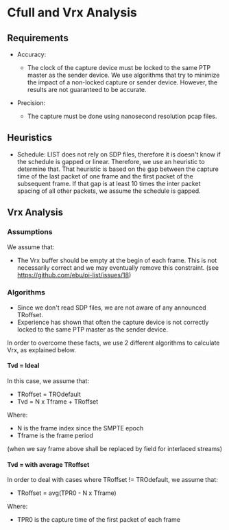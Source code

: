 # Cfull and Vrx Analysis

## Requirements

- Accuracy:
  - The clock of the capture device must be locked to the same PTP master as the sender device. We use algorithms that try to minimize the impact of a non-locked capture or sender device. However, the results are not guaranteed to be accurate.

- Precision:
  - The capture must be done using nanosecond resolution pcap files.

## Heuristics
- Schedule: LIST does not rely on SDP files, therefore it is doesn't know if the schedule is gapped or linear. Therefore, we use an heuristic to determine that. That heuristic is based on the gap between the capture time of the last packet of one frame and the first packet of the subsequent frame. If that gap is at least 10 times the inter packet spacing of all other packets, we assume the schedule is gapped.

## Vrx Analysis

### Assumptions

We assume that:
- The Vrx buffer should be empty at the begin of each frame. This is not necessarily correct and we may eventually remove this constraint. (see https://github.com/ebu/pi-list/issues/18)

### Algorithms

- Since we don't read SDP files, we are not aware of any announced TRoffset.
- Experience has shown that often the capture device is not correctly locked to the same PTP master as the sender device.

In order to overcome these facts, we use 2 different algorithms to calculate Vrx, as explained below.

#### Tvd = Ideal

In this case, we assume that:
- TRoffset = TROdefault
- Tvd = N x Tframe + TRoffset

Where:
- N is the frame index since the SMPTE epoch
- Tframe is the frame period

(when we say frame above shall be replaced by field for interlaced streams)

#### Tvd = with average TRoffset

In order to deal with cases where TRoffset != TROdefault, we assume that:

- TRoffset = avg(TPR0 - N x Tframe)

Where:
- TPR0 is the capture time of the first packet of each frame
